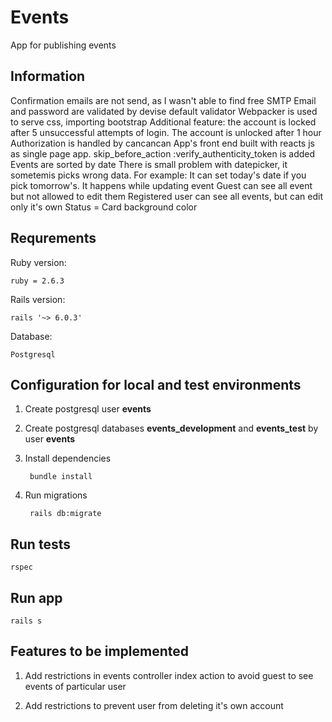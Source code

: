 # Events

App for publishing events

## Information

Confirmation emails are not send, as I wasn't able to find free SMTP
Email and password are validated by devise default validator
Webpacker is used to serve css, importing bootstrap
Additional feature: the account is locked after 5 unsuccessful attempts of login. The account is unlocked after 1 hour
Authorization is handled by cancancan
App's front end built with reacts js as single page app.
skip_before_action :verify_authenticity_token is added
Events are sorted by date
There is small problem with datepicker, it sometemis picks wrong data. For example: It can set today's date if you
pick tomorrow's. It happens while updating event
Guest can see all event but not allowed to edit them
Registered user can see all events, but can edit only it's own
Status =  Card background color

## Requrements

Ruby version:

	ruby = 2.6.3

Rails version:

	rails '~> 6.0.3'

Database:

	Postgresql

## Configuration for local and test environments

1. Create postgresql user **events**

2. Create postgresql databases **events_development** and **events_test** by user **events**

3. Install dependencies

		bundle install

4. Run migrations

		rails db:migrate

## Run tests

	rspec

## Run app

	rails s

## Features to be implemented

1. Add restrictions in events controller index action to avoid guest to see events of particular user

2. Add restrictions to prevent user from deleting it's own account